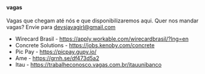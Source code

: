 #### vagas
Vagas que chegam até nós e que disponibilizaremos aqui. Quer nos mandar vagas? Envie para devsjavagirl@gmail.com

* Wirecard Brasil - https://apply.workable.com/wirecardbrasil/?lng=en
* Concrete Solutions - https://jobs.kenoby.com/concrete
* Pic Pay - https://picpay.gupy.io/
* Ame - https://grnh.se/df473d5a2
* Itau - https://trabalheconosco.vagas.com.br/itauunibanco
